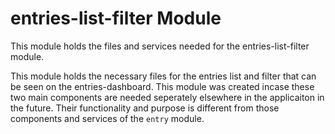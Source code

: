 # entries-list-filter Module

This module holds the files and services needed for the entries-list-filter module.

This module holds the necessary files for the entries list and filter that can be seen on the entries-dashboard. This module was created incase these two main components are needed seperately elsewhere in the applicaiton in the future. Their functionality and purpose is different from those components and services of the `entry` module.